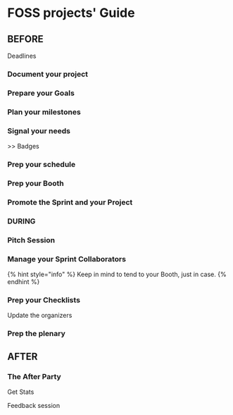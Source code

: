 # FOSS projects' Guide



## BEFORE

Deadlines

### Document your project



### Prepare your Goals



### Plan your milestones



### Signal your needs

\>> Badges



### Prep your schedule



### Prep your Booth



### Promote the Sprint and your Project



### DURING

### Pitch Session



### Manage your Sprint Collaborators





{% hint style="info" %}
Keep in mind to tend to your Booth, just in case.
{% endhint %}



### Prep your Checklists

Update the organizers



### Prep the plenary



## AFTER

### The After Party

Get Stats

Feedback session







